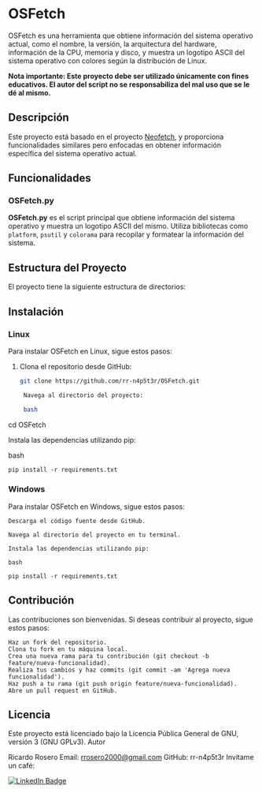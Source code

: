 # OSFetch

OSFetch es una herramienta que obtiene información del sistema operativo actual, como el nombre, la versión, la arquitectura del hardware, información de la CPU, memoria y disco, y muestra un logotipo ASCII del sistema operativo con colores según la distribución de Linux.

**Nota importante: Este proyecto debe ser utilizado únicamente con fines educativos. El autor del script no se responsabiliza del mal uso que se le dé al mismo.**

## Descripción

Este proyecto está basado en el proyecto [Neofetch](https://github.com/alexiarstein/neofetch), y proporciona funcionalidades similares pero enfocadas en obtener información específica del sistema operativo actual.

## Funcionalidades

### OSFetch.py

**OSFetch.py** es el script principal que obtiene información del sistema operativo y muestra un logotipo ASCII del mismo. Utiliza bibliotecas como `platform`, `psutil` y `colorama` para recopilar y formatear la información del sistema.

## Estructura del Proyecto

El proyecto tiene la siguiente estructura de directorios:


## Instalación

### Linux

Para instalar OSFetch en Linux, sigue estos pasos:

1. Clona el repositorio desde GitHub:

   ```bash
   git clone https://github.com/rr-n4p5t3r/OSFetch.git

    Navega al directorio del proyecto:

    bash

cd OSFetch

Instala las dependencias utilizando pip:

bash

    pip install -r requirements.txt

### Windows

Para instalar OSFetch en Windows, sigue estos pasos:

    Descarga el código fuente desde GitHub.

    Navega al directorio del proyecto en tu terminal.

    Instala las dependencias utilizando pip:

    bash

    pip install -r requirements.txt

## Contribución

Las contribuciones son bienvenidas. Si deseas contribuir al proyecto, sigue estos pasos:

    Haz un fork del repositorio.
    Clona tu fork en tu máquina local.
    Crea una nueva rama para tu contribución (git checkout -b feature/nueva-funcionalidad).
    Realiza tus cambios y haz commits (git commit -am 'Agrega nueva funcionalidad').
    Haz push a tu rama (git push origin feature/nueva-funcionalidad).
    Abre un pull request en GitHub.

## Licencia

Este proyecto está licenciado bajo la Licencia Pública General de GNU, versión 3 (GNU GPLv3).
Autor

Ricardo Rosero
Email: rrosero2000@gmail.com
GitHub: rr-n4p5t3r
Invítame un café:
<div id="badges">
  <a href="https://www.buymeacoffee.com/elblogden4p5t3r" target="_blank">
    <img src="https://img.shields.io/badge/buymeacoffee-yellow?style=for-the-badge&logo=buymeacoffee&logoColor=white" alt="LinkedIn Badge"/>
  </a>
</div>
